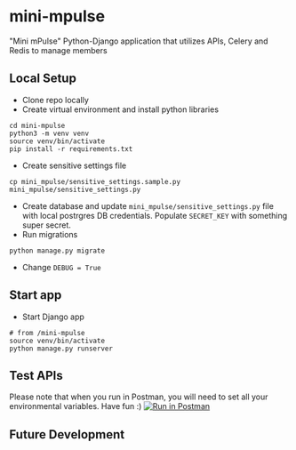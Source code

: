 # mini-mpulse
"Mini mPulse" Python-Django application that utilizes APIs, Celery and Redis to manage members 

## Local Setup
 - Clone repo locally
 - Create virtual environment and install python libraries
```
cd mini-mpulse
python3 -m venv venv
source venv/bin/activate
pip install -r requirements.txt
```
- Create sensitive settings file
```
cp mini_mpulse/sensitive_settings.sample.py mini_mpulse/sensitive_settings.py
```
- Create database and update `mini_mpulse/sensitive_settings.py` file with local postrgres DB credentials. Populate `SECRET_KEY` with something super secret.
- Run migrations
```
python manage.py migrate
```
- Change `DEBUG = True`

## Start app
- Start Django app
```
# from /mini-mpulse
source venv/bin/activate
python manage.py runserver
```

## Test APIs
Please note that when you run in Postman, you will need to set all your environmental variables. Have fun :) 
[![Run in Postman](https://run.pstmn.io/button.svg)](https://app.getpostman.com/run-collection/eac83d52514bd1b5655b#?env%5B00%20-%20Mini-Mpulse-User%5D=W3sia2V5IjoidXNlcm5hbWUiLCJ2YWx1ZSI6IiIsImVuYWJsZWQiOnRydWV9LHsia2V5IjoicGFzc3dvcmQiLCJ2YWx1ZSI6IiIsImVuYWJsZWQiOnRydWV9LHsia2V5IjoiYWNjb3VudF9pZCIsInZhbHVlIjoiIiwiZW5hYmxlZCI6dHJ1ZX0seyJrZXkiOiJtZW1iZXJfaWQiLCJ2YWx1ZSI6IiIsImVuYWJsZWQiOnRydWV9LHsia2V5IjoicGhvbmVfbnVtYmVyIiwidmFsdWUiOiIiLCJlbmFibGVkIjp0cnVlfSx7ImtleSI6ImNsaWVudF9tZW1iZXJfaWQiLCJ2YWx1ZSI6IiIsImVuYWJsZWQiOnRydWV9XQ==)

## Future Development


